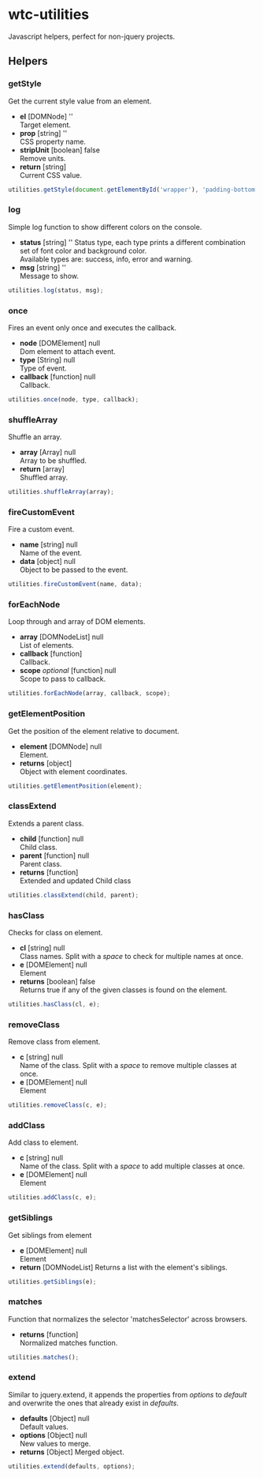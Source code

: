 # wtc-utilities
Javascript helpers, perfect for non-jquery projects.
## Helpers
### getStyle
Get the current style value from an element.

* **el** [DOMNode] ''  
Target element.
* **prop** [string] ''  
CSS property name.
* **stripUnit** [boolean] false  
Remove units.
* **return** [string]  
Current CSS value.

```javascript
utilities.getStyle(document.getElementById('wrapper'), 'padding-bottom');
```

### log
Simple log function to show different colors on the console.  

* **status** [string] ''
Status type, each type prints a different combination set of font color and background color.  
Available types are: success, info, error and warning.  
* **msg** [string] ''  
Message to show.

```javascript
utilities.log(status, msg);
```

### once
Fires an event only once and executes the callback.
* **node** [DOMElement] null  
Dom element to attach event.
* **type** [String] null  
Type of event.
* **callback** [function] null  
Callback.

```javascript
utilities.once(node, type, callback);
```

### shuffleArray
Shuffle an array.
* **array** [Array] null  
Array to be shuffled.
* **return** [array]  
Shuffled array.

```javascript
utilities.shuffleArray(array);
```

### fireCustomEvent
Fire a custom event.
* **name** [string] null  
Name of the event.
* **data** [object] null  
Object to be passed to the event.

```javascript
utilities.fireCustomEvent(name, data);
```

### forEachNode
Loop through and array of DOM elements.
* **array** [DOMNodeList] null  
List of elements.
* **callback** [function]  
Callback.
* **scope** _optional_ [function] null  
Scope to pass to callback.

```javascript
utilities.forEachNode(array, callback, scope);
```

### getElementPosition
Get the position of the element relative to document.
* **element** [DOMNode] null  
Element.
* **returns** [object]  
Object with element coordinates.

```javascript
utilities.getElementPosition(element);
```

### classExtend
Extends a parent class.
* **child** [function] null  
Child class.
* **parent** [function] null  
Parent class.
* **returns** [function]  
Extended and updated Child class

```javascript
utilities.classExtend(child, parent);
```

### hasClass
Checks for class on element.
* **cl** [string] null  
Class names. Split with a _space_ to check for multiple names at once.
* **e** [DOMElement] null  
Element
* **returns** [boolean] false  
Returns true if any of the given classes is found on the element.

```javascript
utilities.hasClass(cl, e);
```

### removeClass
Remove class from element.
* **c** [string] null  
Name of the class. Split with a _space_ to remove multiple classes at once.
* **e** [DOMElement] null  
Element

```javascript
utilities.removeClass(c, e);
```

### addClass
Add class to element.
* **c** [string] null  
Name of the class. Split with a _space_ to add multiple classes at once.
* **e** [DOMElement] null  
Element

```javascript
utilities.addClass(c, e);
```

### getSiblings
Get siblings from element
* **e** [DOMElement]  null  
Element
* **return** [DOMNodeList]
Returns a list with the element's siblings.

```javascript
utilities.getSiblings(e);
```

### matches
Function that normalizes the selector 'matchesSelector' across browsers.
* **returns** [function]  
Normalized matches function.

```javascript
utilities.matches();
```

### extend
Similar to jquery.extend, it appends the properties from _options_ to _default_ and overwrite the ones that already exist in _defaults_.
* **defaults** [Object] null  
Default values.
* **options** [Object] null  
New values to merge.
* **returns** [Object]
Merged object.

```javascript
utilities.extend(defaults, options);
```
